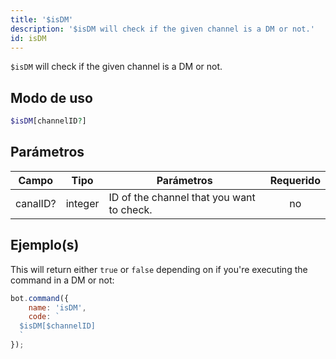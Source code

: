 ```yaml
---
title: '$isDM'
description: '$isDM will check if the given channel is a DM or not.'
id: isDM
---
```


`$isDM` will check if the given channel is a DM or not.

## Modo de uso

```php
$isDM[channelID?]
```

## Parámetros

| Campo    | Tipo    | Parámetros                                | Requerido |
| -------- | ------- | ----------------------------------------- |:---------:|
| canalID? | integer | ID of the channel that you want to check. |    no     |

## Ejemplo(s)

This will return either `true` or `false` depending on if you're executing the command in a DM or not:

```javascript
bot.command({
    name: 'isDM',
    code: `
  $isDM[$channelID]
  `
});
```